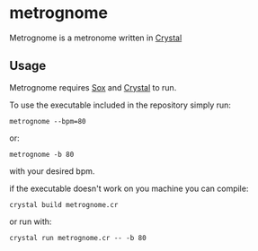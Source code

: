 # metrognome

Metrognome is a metronome written in [Crystal](https://crystal-lang.org/)

## Usage

Metrognome requires [Sox](http://sox.sourceforge.net/) and [Crystal](https://crystal-lang.org/) to run.

To use the executable included in the repository simply run:

```metrognome --bpm=80```

or:

```metrognome -b 80```

with your desired bpm.

if the executable doesn't work on you machine you can compile:

```crystal build metrognome.cr```

or run with:

```crystal run metrognome.cr -- -b 80```

